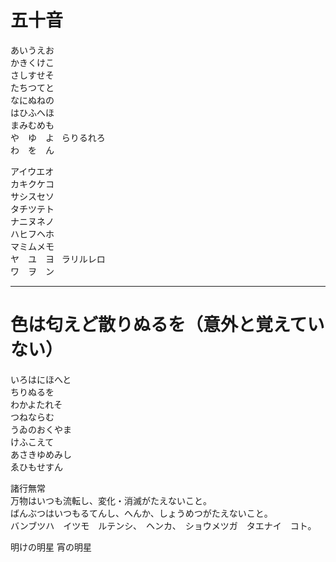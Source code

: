 # 五十音
あいうえお  
かきくけこ  
さしすせそ  
たちつてと  
なにぬねの  
はひふへほ  
まみむめも  
や　ゆ　よ  
らりるれろ  
わ　を　ん  
  
アイウエオ  
カキクケコ  
サシスセソ  
タチツテト  
ナニヌネノ  
ハヒフヘホ  
マミムメモ  
ヤ　ユ　ヨ  
ラリルレロ  
ワ　ヲ　ン  
  
---

# 色は匂えど散りぬるを（意外と覚えていない）  
  
いろはにほへと  
ちりぬるを  
わかよたれそ  
つねならむ  
うゐのおくやま  
けふこえて  
あさきゆめみし  
ゑひもせすん  
  
諸行無常  
万物はいつも流転し、変化・消滅がたえないこと。  
ばんぶつはいつもるてんし、へんか、しょうめつがたえないこと。  
バンブツハ　イツモ　ルテンシ、　ヘンカ、　ショウメツガ　タエナイ　コト。

明けの明星
宵の明星
